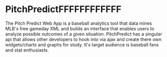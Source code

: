PitchPredictFFFFFFFFFFFF
============

The Pitch Predict Web App is a baseball analytics tool that data mines MLB's free          gameday XML and builds an interface that enables users to analyze          possible outcomes of a given situation.                  PitchPredict has a singular api that allows other developers to hook          into via ajax and create there own widgets/charts and graphs for study.          It's target audience is baseball fans and stat enthusiasts.